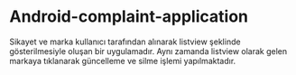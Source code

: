 # Android-complaint-application
Sikayet ve marka kullanıcı tarafından alınarak listview şeklinde gösterilmesiyle oluşan bir uygulamadır.
Aynı zamanda listview olarak gelen markaya tıklanarak güncelleme ve silme işlemi yapılmaktadır.
